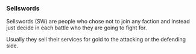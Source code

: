 ### Sellswords
Sellswords (SW) are people who chose not to join any faction and instead just decide in each battle who they are going to fight for. 

Usually they sell their services for gold to the attacking or the defending side.
<!--stackedit_data:
eyJoaXN0b3J5IjpbODIxMDYzOTExXX0=
-->